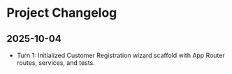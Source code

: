 # Project Changelog

## 2025-10-04
- Turn 1: Initialized Customer Registration wizard scaffold with App Router routes, services, and tests.
